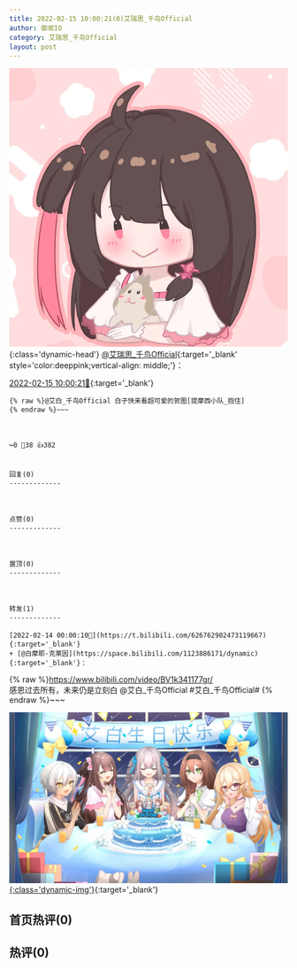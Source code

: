 ```yaml
---
title: 2022-02-15 10:00:21(0)艾瑞思_千鸟Official
author: 御坂IO
category: 艾瑞思_千鸟Official
layout: post
---
```


![img](/images/7e08840c56f251de28bdf766b647bd5fe9a5d50a.jpg){:class='dynamic-head'}
[@艾瑞思_千鸟Official](https://space.bilibili.com/1090010845/dynamic){:target='_blank' style='color:deeppink;vertical-align: middle;'}：

[2022-02-15 10:00:21🔗](https://t.bilibili.com/627288653717238026){:target='_blank'}

~~~
{% raw %}@艾白_千鸟Official 白子快来看超可爱的贺图[提摩西小队_抱住]
{% endraw %}~~~



↪️0 💬38 👍382


回复(0)
-------------



点赞(0)
-------------



置顶(0)
-------------



转发(1)
-------------

[2022-02-14 00:00:10🔗](https://t.bilibili.com/626762902473119667){:target='_blank'}
+ [@白摩耶-克莱因](https://space.bilibili.com/1123886171/dynamic){:target='_blank'}：
~~~
{% raw %}‍https://www.bilibili.com/video/BV1k341177gr/  
感恩过去所有，未来仍是立刻白 @艾白_千鸟Official #艾白_千鸟Official# 
{% endraw %}~~~


[![img](/images/e30a9002b7a0839ef2d7e188f396fd79c66142aa.jpg){:class='dynamic-img'}](/images/e30a9002b7a0839ef2d7e188f396fd79c66142aa.jpg){:target='_blank'}




首页热评(0)
-------------



热评(0)
-------------



